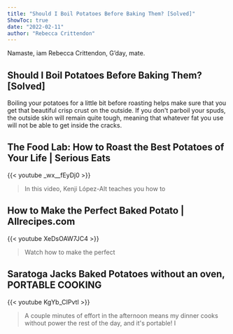 ```yaml
---
title: "Should I Boil Potatoes Before Baking Them? [Solved]"
ShowToc: true 
date: "2022-02-11"
author: "Rebecca Crittendon" 
---
```


Namaste, iam Rebecca Crittendon, G’day, mate.
## Should I Boil Potatoes Before Baking Them? [Solved]
Boiling your potatoes for a little bit before roasting helps make sure that you get that beautiful crisp crust on the outside. If you don't parboil your spuds, the outside skin will remain quite tough, meaning that whatever fat you use will not be able to get inside the cracks.

## The Food Lab: How to Roast the Best Potatoes of Your Life | Serious Eats
{{< youtube _wx__fEyDj0 >}}
>In this video, Kenji López-Alt teaches you how to 

## How to Make the Perfect Baked Potato | Allrecipes.com
{{< youtube XeDsOAW7JC4 >}}
>Watch how to make the perfect 

## Saratoga Jacks Baked Potatoes without an oven, PORTABLE COOKING
{{< youtube KgYb_CIPvtI >}}
>A couple minutes of effort in the afternoon means my dinner cooks without power the rest of the day, and it's portable! I 

